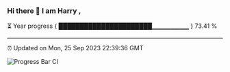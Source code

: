 ### Hi there 👋 I am Harry , 

⏳ Year progress { ██████████████████████▁▁▁▁▁▁▁▁ } 73.41 %

---

⏰ Updated on Mon, 25 Sep 2023 22:39:36 GMT

![Progress Bar CI](https://github.com/duykhang68/duykhang68/workflows/Progress%20Bar%20CI/badge.svg)
